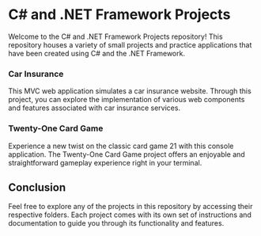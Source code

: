 # C# and .NET Framework Projects

Welcome to the C# and .NET Framework Projects repository! This repository houses a variety of small projects and practice applications that have been created using C# and the .NET Framework.

### Car Insurance

This MVC web application simulates a car insurance website. Through this project, you can explore the implementation of various web components and features associated with car insurance services.

### Twenty-One Card Game

Experience a new twist on the classic card game 21 with this console application. The Twenty-One Card Game project offers an enjoyable and straightforward gameplay experience right in your terminal.

## Conclusion

Feel free to explore any of the projects in this repository by accessing their respective folders. Each project comes with its own set of instructions and documentation to guide you through its functionality and features.
